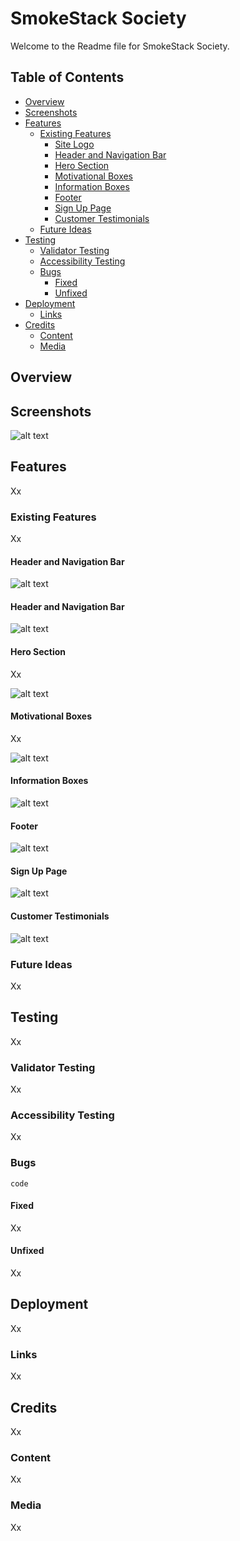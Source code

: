 # SmokeStack Society

Welcome to the Readme file for SmokeStack Society.

## Table of Contents

- [Overview](#overview)
- [Screenshots](#screenshots)
- [Features](#features)
  - [Existing Features](#existing-features)
    - [Site Logo](#site-logo)
    - [Header and Navigation Bar](#header-and-navigation-bar)
    - [Hero Section](#hero-section)
    - [Motivational Boxes](#motivational-boxes)
    - [Information Boxes](#information-boxes)
    - [Footer](#footer)
    - [Sign Up Page](#sign-up-page)
    - [Customer Testimonials](#customer-testimonials)
  - [Future Ideas](#future-ideas)
- [Testing](#testing)
  - [Validator Testing](#validator-testing)
  - [Accessibility Testing](#accessibility-testing)
  - [Bugs](#bugs)
      - [Fixed](#fixed)
      - [Unfixed](#unfixed)
- [Deployment](#deployment)
  - [Links](#links)
- [Credits](#credits)
  - [Content](#content)
  - [Media](#media)


## Overview



## Screenshots

![alt text](assets/images/readme-images/website-mockups.webp)

## Features

Xx

### Existing Features

Xx

#### Header and Navigation Bar

![alt text](assets/images/readme-images/readme-logo.webp)

#### Header and Navigation Bar


![alt text](assets/images/readme-images/readme-navbar.webp)

#### Hero Section

Xx

![alt text](assets/images/readme-images/readme-hero.webp)


#### Motivational Boxes

Xx

![alt text](assets/images/readme-images/readme-motivation-boxes.webp)


#### Information Boxes

![alt text](assets/images/readme-images/readme-information-boxes.webp)


#### Footer

![alt text](assets/images/readme-images/readme-footer.webp)


#### Sign Up Page

![alt text](assets/images/readme-images/readme-signup-page.webp)


#### Customer Testimonials

![alt text](assets/images/readme-images/readme-stories-page.webp)


### Future Ideas

Xx


## Testing

Xx


### Validator Testing

Xx


### Accessibility Testing

Xx


### Bugs

`code`


#### Fixed

Xx


#### Unfixed

Xx


## Deployment

Xx


### Links

Xx


## Credits

Xx


### Content

Xx


### Media

Xx




